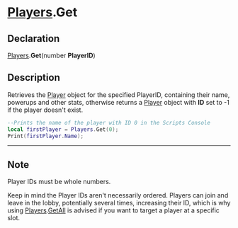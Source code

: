 # [Players](../Players.md).Get

## Declaration
[Players](../Players.md).<b>Get</b>(number <b>PlayerID</b>)

## Description
Retrieves the [Player](../Types/Player.md) object for the specified PlayerID, containing their name, powerups and other stats, otherwise returns a [Player](../Types/Player.md) object with <b>ID</b> set to -1 if the player doesn't exist.

```lua
--Prints the name of the player with ID 0 in the Scripts Console
local firstPlayer = Players.Get(0);
Print(firstPlayer.Name);
```

---

## Note
Player IDs must be whole numbers.

Keep in mind the Player IDs aren't necessarily ordered. Players can join and leave in the lobby, potentially several times, increasing their ID, which is why using [Players](../Players.md).[GetAll](GetAll.md) is advised if you want to target a player at a specific slot.
